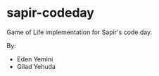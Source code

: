 # sapir-codeday

Game of Life implementation for Sapir's code day.

By:

- Eden Yemini
- Gilad Yehuda
